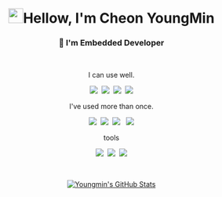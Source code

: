 <h1 align="center"><img src="https://raw.githubusercontent.com/MartinHeinz/MartinHeinz/master/wave.gif" width="30px">Hellow, I'm Cheon YoungMin</h1>
<h3 align="center">🧱 I'm Embedded Developer</h3>  


<br>
<p align="center">I can use well.<p>

<p align="center">
<img src="https://img.shields.io/badge/Python-3766AB?style=flat-square&logo=Python&logoColor=white"/></a>&nbsp <img src="https://img.shields.io/badge/C-E6E6FA?style=flat-square&logo=c&logoColor=BLACK"/></a>&nbsp <img src="https://img.shields.io/badge/raspberry_pi-A22846?style=flat-square&logo=raspberry-pi&logoColor=white"/></a>&nbsp <img src="https://img.shields.io/badge/arduino-00979D?style=flat-square&logo=arduino&logoColor=white"/></a>
</p>


<p align="center">I've used more than once.<p>

<p align="center">
<img src="https://img.shields.io/badge/node.js-339933?style=flat-square&logo=node.js&logoColor=white"/></a>&nbsp <img src="https://img.shields.io/badge/Linux-D94F00?style=flat-square&logo=linux&logoColor=BLACK"/></a>&nbsp <img src="https://img.shields.io/badge/Mysql-4479A1?style=flat-square&logo=Mysql&logoColor=white"/></a> &nbsp <img src="https://img.shields.io/badge/C++-00599C?style=flat-square&logo=C++&logoColor=white"/></a>
</p>

<p align="center">tools<p>

<p align="center">
<img src="https://img.shields.io/badge/Github-181717?style=flat-square&logo=github&logoColor=white"/></a>&nbsp <img src="https://img.shields.io/badge/Slack-4A154B?style=flat-square&logo=Slack&logoColor=BLACK"/></a>&nbsp <img src="https://img.shields.io/badge/Notion-000000?style=flat-square&logo=Notion&logoColor=white"/></a>
</p>
<br>
<p align="center">
<a href="https://github.com/cjsdudals/cjsdudals">
  <img align="center" src="https://github-readme-stats.vercel.app/api?username=cjsdudals&show_icons=true&line_height=27&count_private=true&title_color=ffffff&text_color=c9cacc&icon_color=2bbc8a&bg_color=1d1f21" alt="Youngmin's GitHub Stats" />
</a>
</p>
